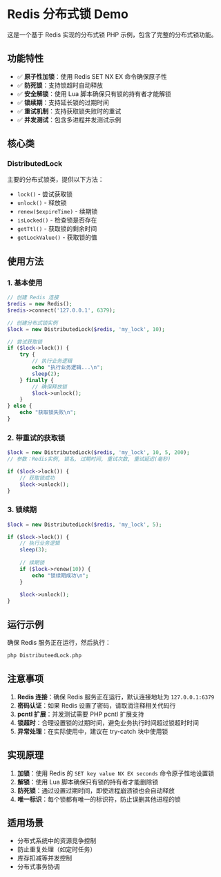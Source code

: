 # Redis 分布式锁 Demo

这是一个基于 Redis 实现的分布式锁 PHP 示例，包含了完整的分布式锁功能。

## 功能特性

- ✅ **原子性加锁**：使用 Redis SET NX EX 命令确保原子性
- ✅ **防死锁**：支持锁超时自动释放
- ✅ **安全解锁**：使用 Lua 脚本确保只有锁的持有者才能解锁
- ✅ **锁续期**：支持延长锁的过期时间
- ✅ **重试机制**：支持获取锁失败时的重试
- ✅ **并发测试**：包含多进程并发测试示例

## 核心类

### DistributedLock

主要的分布式锁类，提供以下方法：

- `lock()` - 尝试获取锁
- `unlock()` - 释放锁
- `renew($expireTime)` - 续期锁
- `isLocked()` - 检查锁是否存在
- `getTtl()` - 获取锁的剩余时间
- `getLockValue()` - 获取锁的值

## 使用方法

### 1. 基本使用

```php
// 创建 Redis 连接
$redis = new Redis();
$redis->connect('127.0.0.1', 6379);

// 创建分布式锁实例
$lock = new DistributedLock($redis, 'my_lock', 10);

// 尝试获取锁
if ($lock->lock()) {
    try {
        // 执行业务逻辑
        echo "执行业务逻辑...\n";
        sleep(2);
    } finally {
        // 确保释放锁
        $lock->unlock();
    }
} else {
    echo "获取锁失败\n";
}
```

### 2. 带重试的获取锁

```php
$lock = new DistributedLock($redis, 'my_lock', 10, 5, 200);
// 参数：Redis实例, 锁名, 过期时间, 重试次数, 重试延迟(毫秒)

if ($lock->lock()) {
    // 获取锁成功
    $lock->unlock();
}
```

### 3. 锁续期

```php
$lock = new DistributedLock($redis, 'my_lock', 5);

if ($lock->lock()) {
    // 执行业务逻辑
    sleep(3);
    
    // 续期锁
    if ($lock->renew(10)) {
        echo "锁续期成功\n";
    }
    
    $lock->unlock();
}
```

## 运行示例

确保 Redis 服务正在运行，然后执行：

```bash
php DistributeedLock.php
```

## 注意事项

1. **Redis 连接**：确保 Redis 服务正在运行，默认连接地址为 `127.0.0.1:6379`
2. **密码认证**：如果 Redis 设置了密码，请取消注释相关代码行
3. **pcntl 扩展**：并发测试需要 PHP pcntl 扩展支持
4. **锁超时**：合理设置锁的过期时间，避免业务执行时间超过锁超时时间
5. **异常处理**：在实际使用中，建议在 try-catch 块中使用锁

## 实现原理

1. **加锁**：使用 Redis 的 `SET key value NX EX seconds` 命令原子性地设置锁
2. **解锁**：使用 Lua 脚本确保只有锁的持有者才能删除锁
3. **防死锁**：通过设置过期时间，即使进程崩溃锁也会自动释放
4. **唯一标识**：每个锁都有唯一的标识符，防止误删其他进程的锁

## 适用场景

- 分布式系统中的资源竞争控制
- 防止重复处理（如定时任务）
- 库存扣减等并发控制
- 分布式事务协调 